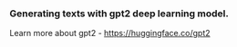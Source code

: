 ### Generating texts with gpt2 deep learning model.  
  
  
Learn more about gpt2 - https://huggingface.co/gpt2